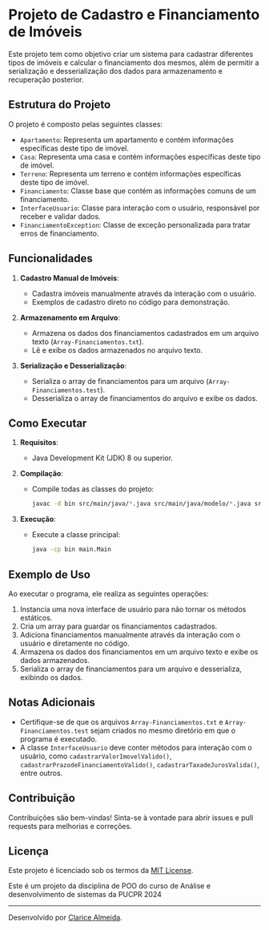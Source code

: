 # Projeto de Cadastro e Financiamento de Imóveis

Este projeto tem como objetivo criar um sistema para cadastrar diferentes tipos de imóveis e calcular o financiamento dos mesmos, além de permitir a serialização e desserialização dos dados para armazenamento e recuperação posterior.

## Estrutura do Projeto

O projeto é composto pelas seguintes classes:

- `Apartamento`: Representa um apartamento e contém informações específicas deste tipo de imóvel.
- `Casa`: Representa uma casa e contém informações específicas deste tipo de imóvel.
- `Terreno`: Representa um terreno e contém informações específicas deste tipo de imóvel.
- `Financiamento`: Classe base que contém as informações comuns de um financiamento.
- `InterfaceUsuario`: Classe para interação com o usuário, responsável por receber e validar dados.
- `FinanciamentoException`: Classe de exceção personalizada para tratar erros de financiamento.

## Funcionalidades

1. **Cadastro Manual de Imóveis**:
    - Cadastra imóveis manualmente através da interação com o usuário.
    - Exemplos de cadastro direto no código para demonstração.

2. **Armazenamento em Arquivo**:
    - Armazena os dados dos financiamentos cadastrados em um arquivo texto (`Array-Financiamentos.txt`).
    - Lê e exibe os dados armazenados no arquivo texto.

3. **Serialização e Desserialização**:
    - Serializa o array de financiamentos para um arquivo (`Array-Financiamentos.test`).
    - Desserializa o array de financiamentos do arquivo e exibe os dados.

## Como Executar

1. **Requisitos**:
    - Java Development Kit (JDK) 8 ou superior.

2. **Compilação**:
    - Compile todas as classes do projeto:
      ```sh
      javac -d bin src/main/java/*.java src/main/java/modelo/*.java src/main/java/util/*.java
      ```

3. **Execução**:
    - Execute a classe principal:
      ```sh
      java -cp bin main.Main
      ```

## Exemplo de Uso

Ao executar o programa, ele realiza as seguintes operações:

1. Instancia uma nova interface de usuário para não tornar os métodos estáticos.
2. Cria um array para guardar os financiamentos cadastrados.
3. Adiciona financiamentos manualmente através da interação com o usuário e diretamente no código.
4. Armazena os dados dos financiamentos em um arquivo texto e exibe os dados armazenados.
5. Serializa o array de financiamentos para um arquivo e desserializa, exibindo os dados.

## Notas Adicionais

- Certifique-se de que os arquivos `Array-Financiamentos.txt` e `Array-Financiamentos.test` sejam criados no mesmo diretório em que o programa é executado.
- A classe `InterfaceUsuario` deve conter métodos para interação com o usuário, como `cadastrarValorImovelValido()`, `cadastrarPrazodeFinanciamentoValido()`, `cadastrarTaxadeJurosValida()`, entre outros.

## Contribuição

Contribuições são bem-vindas! Sinta-se à vontade para abrir issues e pull requests para melhorias e correções.

## Licença

Este projeto é licenciado sob os termos da [MIT License](LICENSE).

Este é um projeto da disciplina de POO do curso de Análise e desenvolvimento de sistemas da PUCPR 2024

---

Desenvolvido por [Clarice Almeida](https://github.com/ClariceAlmeida).

